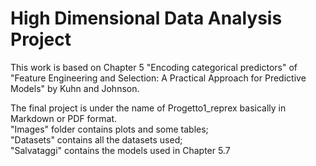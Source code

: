 # High Dimensional Data Analysis Project

This work is based on Chapter 5 "Encoding categorical predictors" of "Feature Engineering and Selection: A Practical Approach for Predictive Models"
by Kuhn and Johnson.

The final project is under the name of Progetto1_reprex basically in Markdown or PDF format.\
"Images" folder contains plots and some tables;\
"Datasets" contains all the datasets used;\
"Salvataggi" contains the models used in Chapter 5.7
